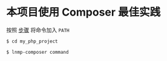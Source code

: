 # 本项目使用 Composer 最佳实践

按照 [步骤](command.md) 将命令加入 `PATH`

```bash
$ cd my_php_project

$ lnmp-composer command
```
